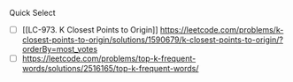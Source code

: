 Quick Select
- [ ] [[LC-973. K Closest Points to Origin]]
https://leetcode.com/problems/k-closest-points-to-origin/solutions/1590679/k-closest-points-to-origin/?orderBy=most_votes
- [ ] https://leetcode.com/problems/top-k-frequent-words/solutions/2516165/top-k-frequent-words/
